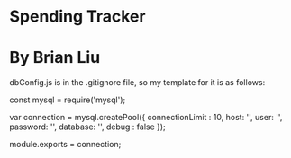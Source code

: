 # Spending Tracker
# By Brian Liu

dbConfig.js is in the .gitignore file, so my template for it is as follows:

const mysql = require('mysql');

var connection = mysql.createPool({
    connectionLimit : 10,
    host: '',
    user: '',
    password: '',
    database: '',
    debug : false 
});

module.exports = connection;
